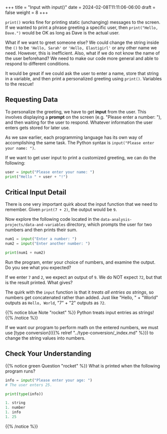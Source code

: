 +++
title = "Input with input()"
date = 2024-02-08T11:11:06-06:00
draft = false
weight = 8
+++

`print()` works fine for printing static (unchanging) messages to the
screen. If we wanted to print a phrase greeting a specific user, then
`print("Hello, Dave.")` would be OK as long as Dave is the actual
user.

What if we want to greet someone else? We could change the string inside the
`()` to be `'Hello, Sarah'` or `'Hello, Elastigirl'` or any other name we
need. However, this is inefficient. Also, what if we do not know the name of
the user beforehand? We need to make our code more general and able to respond
to different conditions.

It would be great if we could ask the user to enter a name, store that string
in a variable, and then print a personalized greeting using `print()`.
Variables to the rescue!

## Requesting Data

To personalize the greeting, we have to get **input** from the user. This
involves displaying a **prompt** on the screen (e.g. "Please enter a number:
"), and then waiting for the user to respond. Whatever information the user
enters gets stored for later use.

As we saw earlier, each programming language has its own way of accomplishing
the same task. The Python syntax is `input("Please enter your
name: ")`.

If we want to get user input to print a customized greeting, we can do the following:

```python
user = input("Please enter your name: ")
print("Hello " + user + "!")
```

## Critical Input Detail

There is one very important quirk about the input function that we need to
remember. Given `print(7 + 2)`, the output would be `9`.

Now explore the following code located in the `data-analysis-projects/data-and-variables` directory, which prompts the user for two numbers and then prints their sum.

```python
num1 = input("Enter a number: ")
num2 = input("Enter another number: ")

print(num1 + num2)
```

Run the program, enter your choice of numbers, and examine the output. Do you
see what you expected?

If we enter `7` and `2`, we expect an output of `9`.  We do NOT expect
`72`, but that is the result printed. What gives?

The quirk with the `input` function is that it *treats all entries as
strings*, so numbers get concatenated rather than added.  Just like
"Hello, " + "World" outputs as `Hello, World`, "7" + "2" outputs as `72`.

{{% notice blue Note "rocket" %}}
Python treats input entries as strings!
{{% /notice %}}

If we want our program to perform math on the entered numbers, we must use [type conversion]({{% relref "../type-conversion/_index.md" %}}) to change the string values into numbers.

## Check Your Understanding

{{% notice green Question "rocket" %}}
What is printed when the following program runs?

```python {linenos=table}
info = input("Please enter your age: ")
# The user enters 25.

print(type(info))

1. string
1. number
1. info
1. 25
```
{{% /notice %}}